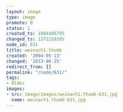 ```yaml
---
layout: image
type: image
promote: 0
status: 1
created_ts: 1084406795
changed_ts: 1372159385
node_id: 631
title: weinach1.thumb
created: '2004-05-13'
changed: '2013-06-25'
redirect_from: []
permalink: "/node/631/"
tags:
- Older
images:
- src: image/images/weinach1.thumb-631.jpg
  name: weinach1.thumb-631.jpg
---
```


